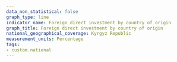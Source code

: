 ```yaml
---
data_non_statistical: false
graph_type: line
indicator_name: Foreign direct investment by country of origin
graph_title: Foreign direct investment by country of origin
national_geographical_coverage: Kyrgyz Republic
measurement_units: Percentage
tags:
- custom.national
---
```

